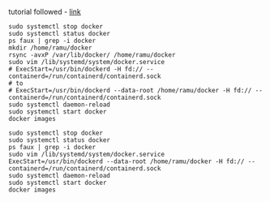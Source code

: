 tutorial followed - [link](https://www.digitalocean.com/community/questions/how-to-move-the-default-var-lib-docker-to-another-directory-for-docker-on-linux)

```
sudo systemctl stop docker
sudo systemctl status docker
ps faux | grep -i docker
mkdir /home/ramu/docker
rsync -avxP /var/lib/docker/ /home/ramu/docker
sudo vim /lib/systemd/system/docker.service
# ExecStart=/usr/bin/dockerd -H fd:// --containerd=/run/containerd/containerd.sock
# to 
# ExecStart=/usr/bin/dockerd --data-root /home/ramu/docker -H fd:// --containerd=/run/containerd/containerd.sock
sudo systemctl daemon-reload
sudo systemctl start docker
docker images
```

```
sudo systemctl stop docker
sudo systemctl status docker
ps faux | grep -i docker
sudo vim /lib/systemd/system/docker.service
ExecStart=/usr/bin/dockerd --data-root /home/ramu/docker -H fd:// --containerd=/run/containerd/containerd.sock
sudo systemctl daemon-reload
sudo systemctl start docker
docker images
```